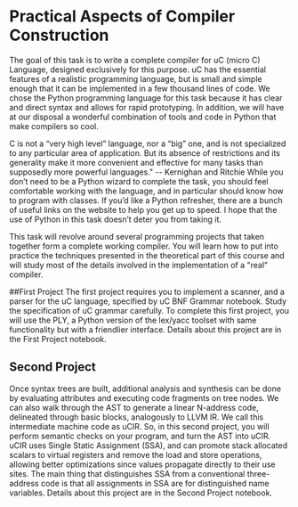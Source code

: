 # Practical Aspects of Compiler Construction

The goal of this task is to write a complete compiler for uC (micro C) Language, designed exclusively for this purpose. uC has the essential features of a realistic programming language, but is small and simple enough that it can be implemented in a few thousand lines of code. We chose the Python programming language for this task because it has clear and direct syntax and allows for rapid prototyping. In addition, we will have at our disposal a wonderful combination of tools and code in Python that make compilers so cool.

C is not a “very high level” language, nor a “big” one, and is not specialized to any particular area of application.
But its absence of restrictions and its generality make it more convenient and effective for many tasks than supposedly more powerful languages."
-- Kernighan and Ritchie
While you don’t need to be a Python wizard to complete the task, you should feel comfortable working with the language, and in particular should know how to program with classes. If you’d like a Python refresher, there are a bunch of useful links on the website to help you get up to speed. I hope that the use of Python in this task doesn’t deter you from taking it.

This task will revolve around several programming projects that taken together form a complete working compiler. You will learn how to put into practice the techniques presented in the theoretical part of this course and will study most of the details involved in the implementation of a "real" compiler.

##First Project
The first project requires you to implement a scanner, and a parser for the uC language, specified by uC BNF Grammar notebook. Study the specification of uC grammar carefully. To complete this first project, you will use the PLY, a Python version of the lex/yacc toolset with same functionality but with a friendlier interface. Details about this project are in the First Project notebook.

## Second Project
Once syntax trees are built, additional analysis and synthesis can be done by evaluating attributes and executing code fragments on tree nodes. We can also walk through the AST to generate a linear N-address code, delineated through basic blocks, analogously to LLVM IR. We call this intermediate machine code as uCIR. So, in this second project, you will perform semantic checks on your program, and turn the AST into uCIR. uCIR uses Single Static Assignment (SSA), and can promote stack allocated scalars to virtual registers and remove the load and store operations, allowing better optimizations since values propagate directly to their use sites. The main thing that distinguishes SSA from a conventional three-address code is that all assignments in SSA are for distinguished name variables. Details about this project are in the Second Project notebook.
